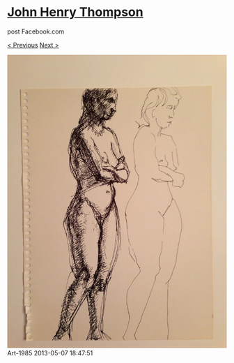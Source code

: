 # [John Henry Thompson](../README.md)
post Facebook.com

[< Previous](2013-05-07-3.md) [Next >](2013-05-07-5.md)

[![](../media/2013-05-07/Art-1988.jpg)](../README.md)
Art-1985
2013-05-07 18:47:51